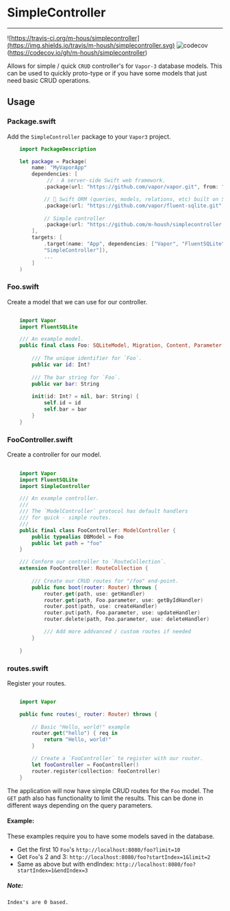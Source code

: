 # SimpleController
----------------------------

![https://travis-ci.org/m-hous/simplecontroller](https://img.shields.io/travis/m-housh/simplecontroller.svg)
![codecov](https://codecov.io/gh/m-housh/simplecontroller/branch/master/graph/badge.svg)(https://codecov.io/gh/m-housh/simplecontroller)

Allows for simple / quick `CRUD` controller's for `Vapor-3` database models.
This can be used to quickly proto-type or if you have some models that just need
basic CRUD operations.


## Usage

### Package.swift

Add the `SimpleController` package to your `Vapor3` project.

``` swift
    import PackageDescription

    let package = Package(
        name: "MyVaporApp"
        dependencies: [
             // 💧 A server-side Swift web framework.
            .package(url: "https://github.com/vapor/vapor.git", from: "3.0.0"),

            // 🔵 Swift ORM (queries, models, relations, etc) built on SQLite 3.
            .package(url: "https://github.com/vapor/fluent-sqlite.git", from: "3.0.0"),
        
            // Simple controller
            .package(url: "https://github.com/m-housh/simplecontroller.git", from: "0.1.3") 
        ],
        targets: [
            .target(name: "App", dependencies: ["Vapor", "FluentSQLite",
            "SimpleController"]),
            ...
        ]
    )
```

### Foo.swift
Create a model that we can use for our controller.

``` swift

    import Vapor
    import FluentSQLite

    /// An example model.
    public final class Foo: SQLiteModel, Migration, Content, Parameter {
    
        /// The unique identifier for `Foo`.
        public var id: Int?
    
        /// The bar string for `Foo`.
        public var bar: String
    
        init(id: Int? = nil, bar: String) {
            self.id = id
            self.bar = bar
        }
    }
```

### FooController.swift
Create a controller for our model.

``` swift
    
    import Vapor
    import FluentSQLite
    import SimpleController

    /// An example controller.
    ///
    /// The `ModelController` protocol has default handlers
    /// for quick - simple routes.
    ///
    public final class FooController: ModelController {
        public typealias DBModel = Foo
        public let path = "foo"
    }

    /// Conform our controller to `RouteCollection`.
    extension FooController: RouteCollection {
    
        /// Create our CRUD routes for "/foo" end-point.
        public func boot(router: Router) throws {
            router.get(path, use: getHandler)
            router.get(path, Foo.parameter, use: getByIdHandler)
            router.post(path, use: createHandler)
            router.put(path, Foo.parameter, use: updateHandler)
            router.delete(path, Foo.parameter, use: deleteHandler)

            /// Add more addvanced / custom routes if needed
        }
    
    }

```

### routes.swift
Register your routes.
``` swift

    import Vapor

    public func routes(_ router: Router) throws {
        
        // Basic "Hello, world!" example
        router.get("hello") { req in 
            return "Hello, world!"
        }

        // Create a `FooController` to register with our router.
        let fooController = FooController()
        router.register(collection: fooController)
    }
```

The application will now have simple CRUD routes for the `Foo` model.  The `GET`
path also has functionality to limit the results.  This can be done in different
ways depending on the query parameters.

#### Example:

These examples require you to have some models saved in the database.

- Get the first 10 `Foo`'s `http://localhost:8080/foo?limit=10`
- Get `Foo`'s 2 and 3: `http://localhost:8080/foo?startIndex=1&limit=2`
- Same as above but with endIndex:
  `http://localhost:8080/foo?startIndex=1&endIndex=3`

##### Note:

    Index's are 0 based.


